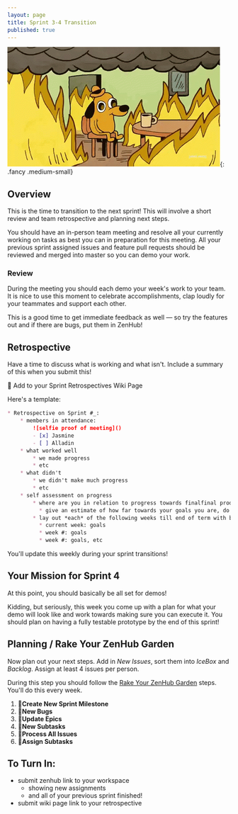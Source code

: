 ```yaml
---
layout: page
title: Sprint 3-4 Transition
published: true
---
```



![](img/fine.gif){: .fancy .medium-small}


## Overview 

This is the time to transition to the next sprint!  This will involve a short review and team retrospective and planning next steps. 

You should have an in-person team meeting and resolve all your currently working on tasks as best you can in preparation for this meeting.  All your previous sprint assigned issues and feature pull requests should be reviewed and merged into master so you can demo your work.


### Review

During the meeting you should each demo your week's work to your team. It is nice to use this moment to celebrate accomplishments, clap loudly for your teammates and support each other.

This is a good time to get immediate feedback as well — so try the features out and if there are bugs, put them in ZenHub!

## Retrospective 

Have a time to discuss what is working and what isn't.  Include a summary of this when you submit this!

🚀 Add to your Sprint Retrospectives Wiki Page

Here's a template:

```markdown
* Retrospective on Sprint #_: 
    * members in attendance:
        ![selfie proof of meeting]()
        - [x] Jasmine
        - [ ] Alladin
    * what worked well
        * we made progress
        * etc
    * what didn't
        * we didn't make much progress
        * etc
    * self assessment on progress
        * where are you in relation to progress towards finalfinal product? 
          * give an estimate of how far towards your goals you are, do you think you're on track? 
        * lay out *each* of the following weeks till end of term with brief goals for each
          * current week: goals
          * week #: goals
          * week #: goals, etc
```

You'll update this weekly during your sprint transitions! 


## Your Mission for Sprint 4

At this point, you should basically be all set for demos!  

Kidding, but seriously, this week you come up with a plan for what your demo will look like and work towards making sure you can execute it. You should plan on having a fully testable prototype by the end of this sprint!

<!-- 

During the expo you will present your work to various people, including your instructor. As a heads up, for the grading part what we'll be looking for:

* During DEMO:
  * Verbal project pitch and user onboarding.
    * verbal pitch should be 1 minute tops.
    * purpose of the product motivated
  * Testing questions prepared / notes taken
  * How much of the MVP functionality was functional
  * Was the primary critical functionality testable
* Online Submission:
  * collaborative coding (usage of PRs/issues)
  * overall difficulty rating of what you attempted
  * user testing summary and debrief
    * with some data analysis
    * observations recorded
    * insights/conclusions
  * readmes current with environment setup

# Term 1 Demos Feature Prioritization

## Critical Features

* 🔥list of features from MVP (with due dates)
* 🔥link each to github issue
* 🔥start with what you had for your original feature spec and update

## Secondary Features

* 🍦 break out less important but would like to have features here (with potential due dates)

## Non Critical

* ⛔ identify features that don't need to be done this term here

```

## Signoff

Each team will need to get instructor signoff on this. -->




## Planning / Rake Your ZenHub Garden

Now plan out your next steps.  Add in *New Issues*, sort them into *IceBox* and *Backlog*.  Assign at least 4 issues per person.

During this step you should follow the [Rake Your ZenHub Garden](wiring-start-sprint#rake-your-zenhub-garden) steps. You'll do this every week.

1. 🚀**Create New Sprint Milestone**
1. 🚀**New Bugs**
1. 🚀**Update Epics**
1. 🚀**New Subtasks**
1. 🚀**Process All Issues**
1. 🚀**Assign Subtasks**

## To Turn In:
* submit zenhub link to your workspace
    * showing new assignments
    * and all of your previous sprint finished!
* submit wiki page link to your retrospective